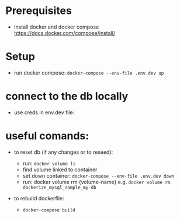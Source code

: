 # Prerequisites

- install docker and docker compose https://docs.docker.com/compose/install/

# Setup

- run docker compose: `docker-compose --env-file .env.dev up`

# connect to the db locally

- use creds in env.dev file:

# useful comands:

- to reset db (if any changes or to reseed):

  - run: `docker volume ls`
  - find volume linked to container
  - set down container: `docker-compose --env-file .env.dev down`
  - run: docker volume rm {volume-name} e.g. `docker volume rm dockerize_mysql_sample_my-db`

- to rebuild dockerfile:
  - `docker-compose build`

